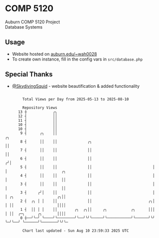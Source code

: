 # COMP 5120
Auburn COMP 5120 Project  
Database Systems

## Usage
- Website hosted on [auburn.edu/~wah0028](https://webhome.auburn.edu/~wah0028/)
- To create own instance, fill in the config vars in `src/database.php`

## Special Thanks
- [@SkydivingSquid](https://github.com/SkydivingSquid) - website beautification & added functionality

```

        Total Views per Day from 2025-05-13 to 2025-08-10

        Repository Views
      13 ┼            ╭╮
      12 ┤            ││
      11 ┤            ││
      10 ┤            ││
      10 ┤            ││
       9 ┤      ╭╮    ││                                             ╭╮
       8 ┤      ││    ││              ╭╮                             ││
       7 ┤      ││    ││              ││                             ││
       6 ┤      ││    ││              ││                            ╭╯│
       5 ┤      ││    ││              ││                            │ │                         ╭╮
       4 ┤      ││    ││              ││                            │ │                         ││
       3 ┤      ││    ││              ││                            │ │                         ││
       3 ┤     ╭╯│    ││              ││                            │ │ ╭╮                    ╭╮││
       2 ┤  ╭╮ │ │    ││              ││                          ╭╮│ │ ││                    ││││
       1 ┤  ││ │ │    ││        ╭╮  ╭╮││     ╭╮           ╭╮      │││ │ ││  ╭─╮      ╭╮       ││││
       0 ┼──╯╰─╯ ╰────╯╰────────╯╰──╯╰╯╰─────╯╰───────────╯╰──────╯╰╯ ╰─╯╰──╯ ╰──────╯╰───────╯╰╯╰─

        Chart last updated - Sun Aug 10 23:59:33 2025 UTC
        
```
